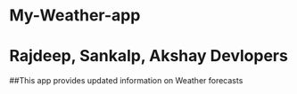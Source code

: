# My-Weather-app
# Rajdeep, Sankalp, Akshay Devlopers
##This app provides updated information on Weather forecasts
